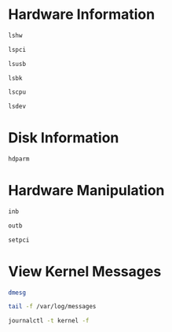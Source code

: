 # Hardware Information

```Bash
lshw
```

```Bash
lspci
```

```Bash
lsusb
```

```Bash
lsbk
```

```Bash
lscpu
```

```Bash
lsdev
```

# Disk Information

```Bash
hdparm
```

# Hardware Manipulation

```Bash
inb
```

```Bash
outb
```

```Bash
setpci
```

# View Kernel Messages

```Bash
dmesg
```

```Bash
tail -f /var/log/messages
```

```Bash
journalctl -t kernel -f
```
